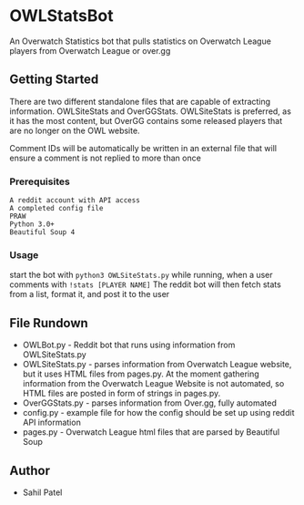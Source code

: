 # OWLStatsBot
An Overwatch Statistics bot that pulls statistics on Overwatch League players from Overwatch League or over.gg

## Getting Started 
There are two different standalone files that are capable of extracting information. OWLSiteStats and OverGGStats. OWLSiteStats is preferred, as it has the most content, but OverGG contains some released players that are no longer on the OWL website.

Comment IDs will be automatically be written in an external file that will ensure a comment is not replied to more than once

### Prerequisites
```
A reddit account with API access
A completed config file
PRAW
Python 3.0+
Beautiful Soup 4
```
### Usage
start the bot with ```python3 OWLSiteStats.py```
while running, when a user comments with ```!stats [PLAYER NAME]``` The reddit bot will then fetch stats from a list, format it, and post it to the user

## File Rundown
* OWLBot.py - Reddit bot that runs using information from OWLSiteStats.py
* OWLSiteStats.py - parses information from Overwatch League website, but it uses HTML files from pages.py. At the moment gathering information from the Overwatch League Website is not automated, so HTML files are posted in form of strings in pages.py.
* OverGGStats.py - parses information from Over.gg, fully automated
* config.py - example file for how the config should be set up using reddit API information
* pages.py - Overwatch League html files that are parsed by Beautiful Soup 


## Author
* Sahil Patel
